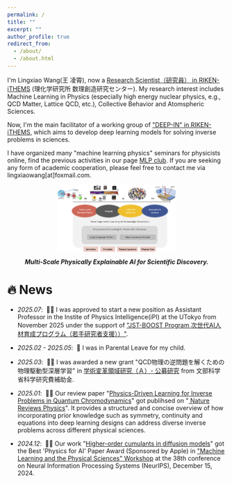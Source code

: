 ```yaml
---
permalink: /
title: ""
excerpt: ""
author_profile: true
redirect_from: 
  - /about/
  - /about.html
---
```


<span class='anchor' id='about-me'></span>

I'm Lingxiao Wang(王 凌霄), now a  <a href='https://ithems.riken.jp/en/members/lingxiao-wang'>Research Scientist（研究員） in RIKEN-iTHEMS</a> (理化学研究所 数理創造研究センター). My research interest includes Machine Learning in Physics (especially high energy nuclear physics, e.g., QCD Matter, Lattice QCD, etc.), Collective Behavior and Atomspheric Sciences. 

Now, I'm the main facilitator of a working group of <a href='https://ithems.riken.jp/en/about/working-groups/deep-in-wg'>"DEEP-IN" in RIKEN-iTHEMS</a>, which aims to develop deep learning models for solving inverse problems in sciences.

I have organized many "machine learning physics" seminars for physicists online, find the previous activities in our page <a href='https://sites.google.com/view/deep-in-wg/achieve'>MLP club</a>. If you are seeking any form of academic cooperation, please feel free to contact me via lingxiaowang[at]foxmail.com.


<figure style="text-align: center;">
  <img src="/images/PhyXAI.png" style="max-width: 65%; height: auto;">
  <figcaption style="text-align: center; font-style: italic; margin-top: 10px;">
    <strong>Multi-Scale Physically Explainable AI for Scientific Discovery.</strong><br>
  </figcaption>
</figure>


# 🔥 News

- *2025.07*: &nbsp;🎉🎉 I was approved to start a new position as Assistant Professor in the Instite of Physics Intelligence(iPI) at the UTokyo from November 2025 under the support of <a href='https://www.jst.go.jp/program/boost/yr/research/index.html'>"JST-BOOST Program 次世代AI人材育成プログラム（若手研究者支援））"</a>.

- *2025.02 - 2025.05*: &nbsp;👶 I was in Parental Leave for my child.

- *2025.03*: &nbsp;🎉🎉 I was awarded a new grant "QCD物理の逆問題を解くための物理駆動型深層学習" in <a href='https://mlphys.scphys.kyoto-u.ac.jp/organization/#sec_koubou'> 学術変革領域研究（Ａ）- 公募研究</a> from 文部科学省科学研究費補助金.

- *2025.01*: &nbsp;🎉🎉 Our review paper "<a href='https://arxiv.org/abs/2501.05580'>Physics-Driven Learning for Inverse Problems in Quantum Chromodynamics</a>" got publihsed on  "<a href='https://www.nature.com/articles/s42254-024-00798-x'> Nature Reviews Physics</a>". It provides a structured and concise overview of how incorporating prior knowledge such as symmetry, continuity and equations into deep learning designs can address diverse inverse problems across different physical sciences.

- *2024.12*: &nbsp;🎉🎉 Our work "<a href='http://arxiv.org/abs/2410.21212'>Higher-order cumulants in diffusion models</a>" got the Best 'Physics for AI' Paper Award (Sponsored by Apple) in <a href='https://ml4physicalsciences.github.io/2024/'>"Machine Learning and the Physical Sciences" Workshop</a> at the 38th conference on Neural Information Processing Systems (NeurIPS), December 15, 2024.
